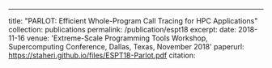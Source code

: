 ---
title: "PARLOT: Efficient Whole-Program Call Tracing for HPC Applications"
collection: publications
permalink: /publication/espt18
excerpt:
date: 2018-11-16
venue: 'Extreme-Scale Programming Tools Workshop, Supercomputing Conference, Dallas, Texas, November 2018'
paperurl: https://staheri.github.io/files/ESPT18-Parlot.pdf
citation:
